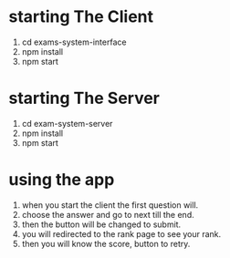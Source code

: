 # starting The Client 
1. cd exams-system-interface
2. npm install
3. npm start
# starting The Server 
1. cd exam-system-server
2. npm install
3. npm start

# using the app
1. when you start the client the first question will.
2. choose the answer and go to next till the end.
3. then the button will be changed to submit.
4. you will redirected to the rank page to see your rank.
5. then you will know the score, button to retry.
